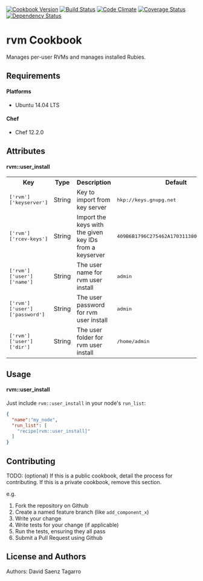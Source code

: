 [![Cookbook Version](https://img.shields.io/cookbook/v/rvm_sl.svg)](https://community.opscode.com/cookbooks/rvm_sl)
[![Build Status](https://travis-ci.org/dsaenztagarro/rvm_sl.svg?branch=master)](https://travis-ci.org/dsaenztagarro/rvm_sl)
[![Code Climate](https://codeclimate.com/github/dsaenztagarro/rvm_sl/badges/gpa.svg)](https://codeclimate.com/github/dsaenztagarro/rvm_sl)
[![Coverage Status](https://coveralls.io/repos/dsaenztagarro/rvm_sl/badge.svg?branch=master&service=github)](https://coveralls.io/github/dsaenztagarro/rvm_sl?branch=master)
[![Dependency Status](https://gemnasium.com/dsaenztagarro/rvm_sl.svg)](https://gemnasium.com/dsaenztagarro/rvm_sl)

rvm Cookbook
============

Manages per-user RVMs and manages installed Rubies.

Requirements
------------

#### Platforms
- Ubuntu 14.04 LTS

#### Chef
- Chef 12.2.0

Attributes
----------

#### rvm::user_install
<table>
  <tr>
    <th>Key</th>
    <th>Type</th>
    <th>Description</th>
    <th>Default</th>
  </tr>
  <tr>
    <td><tt>['rvm']['keyserver']</tt></td>
    <td>String</td>
    <td>Key to import from key server</td>
    <td><tt>hkp://keys.gnupg.net</tt></td>
  </tr>
  <tr>
    <td><tt>['rvm']['rcev-keys']</tt></td>
    <td>String</td>
    <td>Import the keys with the given key IDs from a keyserver</td>
    <td><tt>409B6B1796C275462A1703113804BB82D39DC0E3</tt></td>
  </tr>
  <tr>
    <td><tt>['rvm']['user']['name']</tt></td>
    <td>String</td>
    <td>The user name for rvm user install</td>
    <td><tt>admin</tt></td>
  </tr>
  <tr>
    <td><tt>['rvm']['user']['password']</tt></td>
    <td>String</td>
    <td>The user password for rvm user install</td>
    <td><tt>admin</tt></td>
  </tr>
  <tr>
    <td><tt>['rvm']['user']['dir']</tt></td>
    <td>String</td>
    <td>The user folder for rvm user install</td>
    <td><tt>/home/admin</tt></td>
  </tr>
</table>

Usage
-----
#### rvm::user_install

Just include `rvm::user_install` in your node's `run_list`:

```json
{
  "name":"my_node",
  "run_list": [
    "recipe[rvm::user_install]"
  ]
}
```

Contributing
------------
TODO: (optional) If this is a public cookbook, detail the process for contributing. If this is a private cookbook, remove this section.

e.g.
1. Fork the repository on Github
2. Create a named feature branch (like `add_component_x`)
3. Write your change
4. Write tests for your change (if applicable)
5. Run the tests, ensuring they all pass
6. Submit a Pull Request using Github

License and Authors
-------------------
Authors: David Saenz Tagarro
